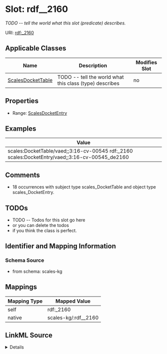 

# Slot: rdf__2160


_TODO -- tell the world what this slot (predicate) describes._





URI: [rdf:_2160](http://www.w3.org/1999/02/22-rdf-syntax-ns#_2160)



<!-- no inheritance hierarchy -->





## Applicable Classes

| Name | Description | Modifies Slot |
| --- | --- | --- |
| [ScalesDocketTable](../classes/ScalesDocketTable.md) | TODO -- tell the world what this class (type) describes |  no  |







## Properties

* Range: [ScalesDocketEntry](../classes/ScalesDocketEntry.md)






## Examples

| Value |
| --- |
| scales:DocketTable/vaed;;3:16-cv-00545 rdf:_2160 scales:DocketEntry/vaed;;3:16-cv-00545_de2160 |

## Comments

* 18 occurrences with subject type scales_DocketTable and object type scales_DocketEntry.

## TODOs

* TODO -- Todos for this slot go here
* or you can delete the todos
* if you think the class is perfect.

## Identifier and Mapping Information







### Schema Source


* from schema: scales-kg




## Mappings

| Mapping Type | Mapped Value |
| ---  | ---  |
| self | rdf:_2160 |
| native | scales-kg/:rdf__2160 |




## LinkML Source

<details>
```yaml
name: rdf__2160
description: TODO -- tell the world what this slot (predicate) describes.
todos:
- TODO -- Todos for this slot go here
- or you can delete the todos
- if you think the class is perfect.
comments:
- 18 occurrences with subject type scales_DocketTable and object type scales_DocketEntry.
examples:
- value: scales:DocketTable/vaed;;3:16-cv-00545 rdf:_2160 scales:DocketEntry/vaed;;3:16-cv-00545_de2160
from_schema: scales-kg
rank: 1000
slot_uri: rdf:_2160
alias: rdf__2160
domain_of:
- scales_DocketTable
range: scales_DocketEntry

```
</details>